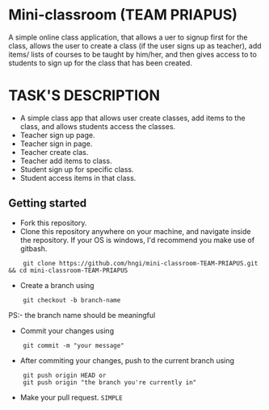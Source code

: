 # Mini-classroom (TEAM PRIAPUS)
A simple online class application, that allows a uer to signup first for the class, allows the user to create a class (if the user signs up as teacher), add items/ lists of courses to be taught by him/her, and then gives access to to students to sign up for the class that has been created. 

# TASK'S DESCRIPTION

-   A simple class app that allows user create classes, add items to the class, and allows students access the classes.
-   Teacher sign up page.
-   Teacher sign in page.
-   Teacher create clas.
-   Teacher add items to class.
-   Student sign up for specific class.
-   Student access items in that class.


## Getting started

- Fork this repository.
- Clone this repository anywhere on your machine, and navigate inside the repository. If your OS is windows, I'd recommend you make use of gitbash.
```git 
    git clone https://github.com/hngi/mini-classroom-TEAM-PRIAPUS.git && cd mini-classroom-TEAM-PRIAPUS
```
- Create a branch using 
```git
    git checkout -b branch-name
``` 
PS:- the branch name should be meaningful 
- Commit your changes using 
```git
    git commit -m "your message"
```
- After commiting your changes, push to the current branch using  
```git
    git push origin HEAD or 
    git push origin "the branch you're currently in"
```
- Make your pull request. ```SIMPLE```



